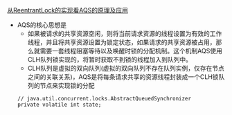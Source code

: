 [从ReentrantLock的实现看AQS的原理及应用](https://tech.meituan.com/2019/12/05/aqs-theory-and-apply.html)
+ AQS的核心思想是
  + 如果被请求的共享资源空闲，则将当前请求资源的线程设置为有效的工作线程，并且将共享资源设置为锁定状态，如果请求的共享资源被占用，那么就需要一套线程阻塞等待以及唤醒时锁的分配机制。这个机制AQS使用CLH队列锁实现的，将暂时获取不到锁的线程加入到队列中。
  + CLH队列是虚拟的双向队列(虚拟的双向队列不存在队列实例，仅存在节点之间的关联关系)，AQS是将每条请求共享的资源线程封装成一个CLH锁队列的节点来实现锁的分配
  ```
  // java.util.concurrent.locks.AbstractQueuedSynchronizer
  private volatile int state;
  ```
